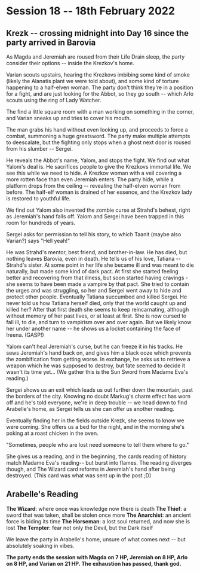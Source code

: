 # Session 18 -- 18th February 2022
## Krezk -- crossing midnight into Day 16 since the party arrived in Barovia

As Magda and Jeremiah are roused from their Life Drain sleep, the party consider their options -- inside the Krezkov's home.

Varian scouts upstairs, hearing the Krezkovs imbibing some kind of smoke (likely the Alanatis plant we were told about), and some kind of torture happening to a half-elven woman. The party don't think they're in a position for a fight, and are just looking for the Abbot, so they go south -- which Arlo scouts using the ring of Lady Watcher.

The find a little square room with a man working on something in the corner, and Varian sneaks up and tries to cover his mouth.

The man grabs his hand without even looking up, and proceeds to force a combat, summoning a huge greatsword. The party make multiple attempts to deescalate, but the fighting only stops when a ghost next door is roused from his slumber -- Sergei.

He reveals the Abbot's name, Yalom, and stops the fight. We find out what Yalom's deal is. He sacrifices people to give the Krezkovs immortal life. We see this while we need to hide. A Krezkov woman with a veil covering a more rotten face than even Jeremiah enters. The party hide, while a platform drops from the ceiling -- revealing the half-elven woman from before. The half-elf woman is drained of her essence, and the Krezkov lady is restored to youthful life.

We find out Yalom also invented the zombie curse at Strahd's behest, right as Jeremiah's hand falls off. Yalom and Sergei have been trapped in this room for hundreds of years.

Sergei asks for permission to tell his story, to which Taanit (maybe also Varian?) says "Hell yeah!"

He was Strahd's mentor, best friend, and brother-in-law. He has died, but nothing leaves Barovia, even in death. He tells us of his love, Tatiana -- Strahd's sister. At some point in her life she became ill and was meant to die naturally, but made some kind of dark pact. At first she started feeling better and recovering from that illness, but soon started having cravings - she seems to have been made a vampire by that pact. She tried to contain the urges and was struggling, so her and Sergei went away to hide and protect other people. Eventually Tatiana succumbed and killed Sergei. He never told us how Tatiana herself died, only that the world caught up and killed her? After that first death she seems to keep reincarnating, although without memory of her past lives, or at least at first. She is now cursed to fall ill, to die, and turn to vampirism over and over again. But we likely know her under another name -- he shows us a locket containing the face of Ireena. (GASP!) 

Yalom can't heal Jeremiah's curse, but he can freeze it in his tracks. He sews Jeremiah's hand back on, and gives him a black ooze which prevents the zombification from getting worse. In exchange, he asks us to retrieve a weapon which he was supposed to destroy, but fate seemed to decide it wasn't its time yet... (We gather this is the Sun Sword from Madame Eva's reading.)

Sergei shows us an exit which leads us out further down the mountain, past the borders of the city. Knowing no doubt Markug's charm effect has worn off and he's told everyone, we're in deep trouble -- we head down to find Arabelle's home, as Sergei tells us she can offer us another reading.

Eventually finding her in the fields outside Krezk, she seems to know we were coming. She offers us a bed for the night, and in the morning she's poking at a roast chicken in the oven.

"Sometimes, people who are lost need someone to tell them where to go."

She gives us a reading, and in the beginning, the cards reading of history match Madame Eva's reading-- but burst into flames. The reading diverges though, and The Wizard card reforms in Jeremiah's hand after being destroyed. (This card was what was sent up in the post ;D)

## Arabelle's Reading

**The Wizard**: where once was knowledge now there is death
**The Thief**: a sword that was taken, shall be stolen once more
**The Anarchist**: an ancient force is biding its time
**The Horseman**: a lost soul returned, and now she is lost
**The Tempter**: fear not only the Devil, but the Dark itself


We leave the party in Arabelle's home, unsure of what comes next -- but absolutely soaking in vibes.

**The party ends the session with Magda on 7 HP, Jeremiah on 8 HP, Arlo on 8 HP, and Varian on 21 HP. The exhaustion has passed, thank god.**